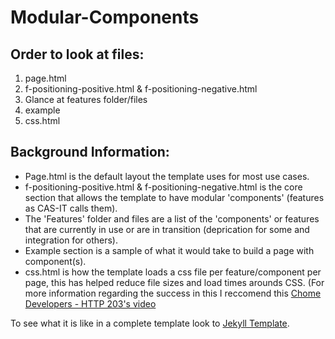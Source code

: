 # Modular-Components

## Order to look at files:
1) page.html
2) f-positioning-positive.html & f-positioning-negative.html
3) Glance at features folder/files
4) example
5) css.html

## Background Information:
- Page.html is the default layout the template uses for most use cases.
- f-positioning-positive.html & f-positioning-negative.html is the core section that allows the template to have modular 'components' (features as CAS-IT calls them).
- The 'Features' folder and files are a list of the 'components' or features that are currently in use or are in transition (deprication for some and integration for others).
- Example section is a sample of what it would take to build a page with component(s).
- css.html is how the template loads a css file per feature/component per page, this has helped reduce file sizes and load times arounds CSS. (For more information regarding the success in this I reccomend this [Chome Developers - HTTP 203's video](https://youtu.be/3sMflOp5kiQ)


To see what it is like in a complete template look to [Jekyll Template](https://github.com/Gruffel/Jekyll-Template).

